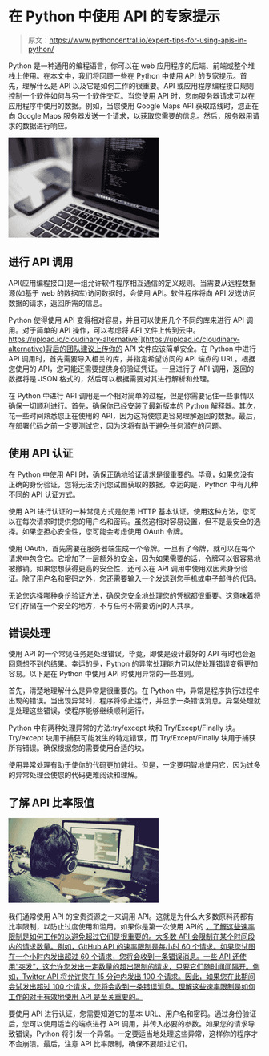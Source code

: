 # 在 Python 中使用 API 的专家提示

> 原文：<https://www.pythoncentral.io/expert-tips-for-using-apis-in-python/>

Python 是一种通用的编程语言，你可以在 web 应用程序的后端、前端或整个堆栈上使用。在本文中，我们将回顾一些在 Python 中使用 API 的专家提示。首先，理解什么是 API 以及它是如何工作的很重要。API 或应用程序编程接口规则控制一个软件如何与另一个软件交互。当您使用 API 时，您向服务器请求可以在应用程序中使用的数据。例如，当您使用 Google Maps API 获取路线时，您正在向 Google Maps 服务器发送一个请求，以获取您需要的信息。然后，服务器用请求的数据进行响应。

[![laptop](img/76a53c7259f13036d41f0f816d5e81bc.png)](https://www.pythoncentral.io/wp-content/uploads/2022/06/laptop-g8cbf04226_1920.jpg)

## 进行 API 调用

API(应用编程接口)是一组允许软件程序相互通信的定义规则。当需要从远程数据源(如基于 web 的数据库)访问数据时，会使用 API。软件程序将向 API 发送访问数据的请求，返回所需的信息。

Python 使得使用 API 变得相对容易，并且可以使用几个不同的库来进行 API 调用。对于简单的 API 操作，可以考虑将 API 文件上传到云中。https://upload.io/cloudinary-alternative[](https://upload.io/cloudinary-alternative)背后的团队建议上传你的 API 文件应该简单安全。在 Python 中进行 API 调用时，首先需要导入相关的库，并指定希望访问的 API 端点的 URL。根据您使用的 API，您可能还需要提供身份验证凭证。一旦进行了 API 调用，返回的数据将是 JSON 格式的，然后可以根据需要对其进行解析和处理。

在 Python 中进行 API 调用是一个相对简单的过程，但是你需要记住一些事情以确保一切顺利进行。首先，确保你已经安装了最新版本的 Python 解释器。其次，花一些时间熟悉您正在使用的 API，因为这将使您更容易理解返回的数据。最后，在部署代码之前一定要测试它，因为这将有助于避免任何潜在的问题。

## 使用 API 认证

在 Python 中使用 API 时，确保正确地验证请求是很重要的。毕竟，如果您没有正确的身份验证，您将无法访问您试图获取的数据。幸运的是，Python 中有几种不同的 API 认证方式。

使用 API 进行认证的一种常见方式是使用 HTTP 基本认证。使用这种方法，您可以在每次请求时提供您的用户名和密码。虽然这相对容易设置，但不是最安全的选择。如果您担心安全性，您可能会考虑使用 OAuth 令牌。

使用 OAuth，首先需要在服务器端生成一个令牌。一旦有了令牌，就可以在每个请求中包含它。它增加了一层额外的[安全](https://www.pythoncentral.io/pyside-pyqt-tutorial-qwebview/)，因为如果需要的话，令牌可以很容易地被撤销。如果您想获得更高的安全性，还可以在 API 调用中使用双因素身份验证。除了用户名和密码之外，您还需要输入一个发送到您手机或电子邮件的代码。

无论您选择哪种身份验证方法，确保您安全地处理您的凭据都很重要。这意味着将它们存储在一个安全的地方，不与任何不需要访问的人共享。

## 错误处理

使用 API 的一个常见任务是处理错误。毕竟，即使是设计最好的 API 有时也会返回意想不到的结果。幸运的是，Python 的异常处理能力可以使处理错误变得更加容易。以下是在 Python 中使用 API 时使用异常的一些准则。

首先，清楚地理解什么是异常是很重要的。在 Python 中，异常是程序执行过程中出现的错误。当出现异常时，程序将停止运行，并显示一条错误消息。异常处理就是处理这些错误，使程序能够继续顺利运行。

Python 中有两种处理异常的方法:try/except 块和 Try/Except/Finally 块。Try/except 块用于捕获可能发生的特定错误，而 Try/Except/Finally 块用于捕获所有错误。确保根据您的需要使用合适的块。

使用异常处理有助于使你的代码更加健壮。但是，一定要明智地使用它，因为过多的异常处理会使您的代码更难阅读和理解。

## 了解 API 比率限值

[![api rate limit](img/022e082b921e31033e59106de91fd891.png)](https://www.pythoncentral.io/wp-content/uploads/2022/06/programming-2115930__340.jpg)

我们通常使用 API 的宝贵资源之一来调用 API。这就是为什么大多数原料药都有比率限制，以防止过度使用和滥用。如果你是第一次使用 API的 [，了解这些速率限制是如何工作的以避免超过它们是很重要的。大多数 API 会限制在某个时间段内的请求数量。例如，GitHub API 的速率限制是每小时 60 个请求。如果您试图在一个小时内发出超过 60 个请求，您将会收到一条错误消息。一些 API 还使用“突发”，这允许您发出一定数量的超出限制的请求，只要它们随时间间隔开。例如，Twitter API 将允许您在 15 分钟内发出 100 个请求。因此，如果您在此期间尝试发出超过 100 个请求，您将会收到一条错误消息。理解这些速率限制是如何工作的对于有效地使用 API 是至关重要的。](https://www.forbes.com/sites/forbestechcouncil/2019/01/22/three-tips-for-learning-a-new-programming-language-fast/?sh=5e8eeaf46cc1)

要使用 API 进行认证，您需要知道它的基本 URL、用户名和密码。通过身份验证后，您可以使用适当的端点进行 API 调用，并传入必要的参数。如果您的请求导致错误，Python 将引发一个异常。一定要适当地处理这些异常，这样你的程序才不会崩溃。最后，注意 API 比率限制，确保不要超过它们。